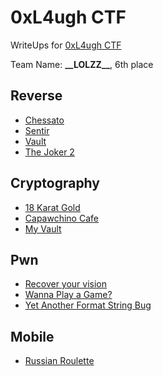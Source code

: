 # 0xL4ugh CTF

WriteUps for [0xL4ugh CTF](https://0xl4ugh.ctf.ae/)

Team Name: **\_\_LOLZZ__**, 6th place

## Reverse
- [Chessato](chessato/README.md)
- [Sentir](sentir/README.md)
- [Vault](vault/README.md)
- [The Joker 2](the-joker-2/README.md)

## Cryptography
- [18 Karat Gold](18-karat-gold/README.md)
- [Capawchino Cafe](capawchino-cafe/README.md)
- [My Vault](my-vault/README.md)

## Pwn
- [Recover your vision](recover-your-vision/README.md)
- [Wanna Play a Game?](wanna-play-a-game/README.md)
- [Yet Another Format String Bug](yet-another-format-string-bug/README.md)

## Mobile
- [Russian Roulette](russian-roulette/README.md)
